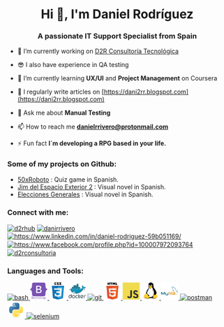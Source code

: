 <h1 align="center">Hi 👋, I'm Daniel Rodríguez</h1>
<h3 align="center">A passionate IT Support Specialist from Spain</h3>

- 🔭 I’m currently working on [D2R Consultoría Tecnológica](https://www.d2rconsultoriatecnologica.es)

- 😎 I also have experience in QA testing

- 🌱 I’m currently learning **UX/UI** and **Project Management** on Coursera

- 📝 I regularly write articles on [https://dani2rr.blogspot.com](https://dani2rr.blogspot.com)

- 💬 Ask me about **Manual Testing**

- 📫 How to reach me **danielrrivero@protonmail.com**

- ⚡ Fun fact **I´m developing a RPG based in your life.**

<h3 align="left">Some of my projects on Github:</h3>

- <a href="https://github.com/DanielRodriguezRivero/50xRoboto">50xRoboto</a> : Quiz game in Spanish.
- <a href="https://github.com/DanielRodriguezRivero/Jim-del-Espacio-Exterior-2">Jim del Espacio Exterior 2</a> : Visual novel in Spanish.
- <a href="https://github.com/DanielRodriguezRivero/Elecciones_generales">Elecciones Generales</a> : Visual novel in Spanish.

<h3 align="left">Connect with me:</h3>
<p align="left">
<a href="https://codepen.io/d2rhub" target="blank"><img align="center" src="https://raw.githubusercontent.com/rahuldkjain/github-profile-readme-generator/master/src/images/icons/Social/codepen.svg" alt="d2rhub" height="30" width="40" /></a>
<a href="https://twitter.com/danirrivero" target="blank"><img align="center" src="https://raw.githubusercontent.com/rahuldkjain/github-profile-readme-generator/master/src/images/icons/Social/twitter.svg" alt="danirrivero" height="30" width="40" /></a>
<a href="https://www.linkedin.com/in/daniel-rodriguez-59b051169/" target="blank"><img align="center" src="https://raw.githubusercontent.com/rahuldkjain/github-profile-readme-generator/master/src/images/icons/Social/linked-in-alt.svg" alt="https://www.linkedin.com/in/daniel-rodriguez-59b051169/" height="30" width="40" /></a>
<a href="https://www.facebook.com/profile.php?id=100007972093764" target="blank"><img align="center" src="https://raw.githubusercontent.com/rahuldkjain/github-profile-readme-generator/master/src/images/icons/Social/facebook.svg" alt="https://www.facebook.com/profile.php?id=100007972093764" height="30" width="40" /></a>
<a href="https://instagram.com/d2rconsultoria" target="blank"><img align="center" src="https://raw.githubusercontent.com/rahuldkjain/github-profile-readme-generator/master/src/images/icons/Social/instagram.svg" alt="d2rconsultoria" height="30" width="40" /></a>
</p>

<h3 align="left">Languages and Tools:</h3>
<p align="left"> <a href="https://www.gnu.org/software/bash/" target="_blank" rel="noreferrer"> <img src="https://www.vectorlogo.zone/logos/gnu_bash/gnu_bash-icon.svg" alt="bash" width="40" height="40"/> </a> <a href="https://getbootstrap.com" target="_blank" rel="noreferrer"> <img src="https://raw.githubusercontent.com/devicons/devicon/master/icons/bootstrap/bootstrap-plain-wordmark.svg" alt="bootstrap" width="40" height="40"/> </a> <a href="https://www.w3schools.com/css/" target="_blank" rel="noreferrer"> <img src="https://raw.githubusercontent.com/devicons/devicon/master/icons/css3/css3-original-wordmark.svg" alt="css3" width="40" height="40"/> </a> <a href="https://www.docker.com/" target="_blank" rel="noreferrer"> <img src="https://raw.githubusercontent.com/devicons/devicon/master/icons/docker/docker-original-wordmark.svg" alt="docker" width="40" height="40"/> </a> <a href="https://git-scm.com/" target="_blank" rel="noreferrer"> <img src="https://www.vectorlogo.zone/logos/git-scm/git-scm-icon.svg" alt="git" width="40" height="40"/> </a> <a href="https://www.w3.org/html/" target="_blank" rel="noreferrer"> <img src="https://raw.githubusercontent.com/devicons/devicon/master/icons/html5/html5-original-wordmark.svg" alt="html5" width="40" height="40"/> </a> <a href="https://developer.mozilla.org/en-US/docs/Web/JavaScript" target="_blank" rel="noreferrer"> <img src="https://raw.githubusercontent.com/devicons/devicon/master/icons/javascript/javascript-original.svg" alt="javascript" width="40" height="40"/> </a> <a href="https://www.linux.org/" target="_blank" rel="noreferrer"> <img src="https://raw.githubusercontent.com/devicons/devicon/master/icons/linux/linux-original.svg" alt="linux" width="40" height="40"/> </a> <a href="https://www.mysql.com/" target="_blank" rel="noreferrer"> <img src="https://raw.githubusercontent.com/devicons/devicon/master/icons/mysql/mysql-original-wordmark.svg" alt="mysql" width="40" height="40"/> </a> <a href="https://postman.com" target="_blank" rel="noreferrer"> <img src="https://www.vectorlogo.zone/logos/getpostman/getpostman-icon.svg" alt="postman" width="40" height="40"/> </a> <a href="https://www.python.org" target="_blank" rel="noreferrer"> <img src="https://raw.githubusercontent.com/devicons/devicon/master/icons/python/python-original.svg" alt="python" width="40" height="40"/> </a> <a href="https://www.selenium.dev" target="_blank" rel="noreferrer"> <img src="https://raw.githubusercontent.com/detain/svg-logos/780f25886640cef088af994181646db2f6b1a3f8/svg/selenium-logo.svg" alt="selenium" width="40" height="40"/> </a> </p>
